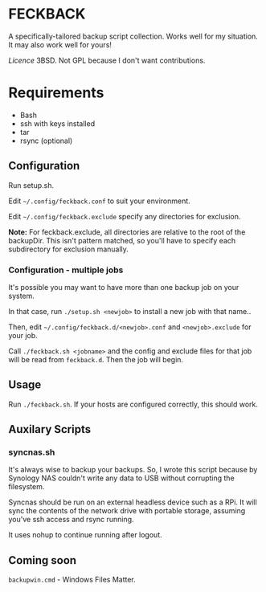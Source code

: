 # FECKBACK
A specifically-tailored backup script collection. Works well for my situation. It may also work well for yours!

*Licence* 3BSD. Not GPL because I don't want contributions.

# Requirements
* Bash
* ssh with keys installed
* tar
* rsync (optional)

## Configuration
Run setup.sh.

Edit `~/.config/feckback.conf` to suit your environment.

Edit `~/.config/feckback.exclude` specify any directories for exclusion. 

**Note:** For feckback.exclude, all directories are relative to the root of the backupDir.
This isn't pattern matched, so you'll have to specify each subdirectory for exclusion manually.

### Configuration - multiple jobs
It's possible you may want to have more than one backup job on your system.

In that case, run `./setup.sh <newjob>` to install a new job with that name..

Then, edit `~/.config/feckback.d/<newjob>.conf` and `<newjob>.exclude` for your job.

Call `./feckback.sh <jobname>` and the config and exclude files for that job will be read from `feckback.d`. Then the job will begin.

## Usage
Run `./feckback.sh`. If your hosts are configured correctly, this should work.

## Auxilary Scripts
### syncnas.sh 
It's always wise to backup your backups. So, I wrote this script because by Synology NAS couldn't write any data to USB without corrupting the filesystem. 

Syncnas should be run on an external headless device such as a RPi. It will sync the contents of the network drive with portable storage, assuming you've ssh access and rsync running.

It uses nohup to continue running after logout.

## Coming soon
`backupwin.cmd` - Windows Files Matter.
